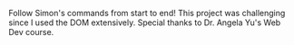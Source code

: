 Follow Simon's commands from start to end!
This project was challenging since I used the DOM extensively.
Special thanks to Dr. Angela Yu's Web Dev course.
